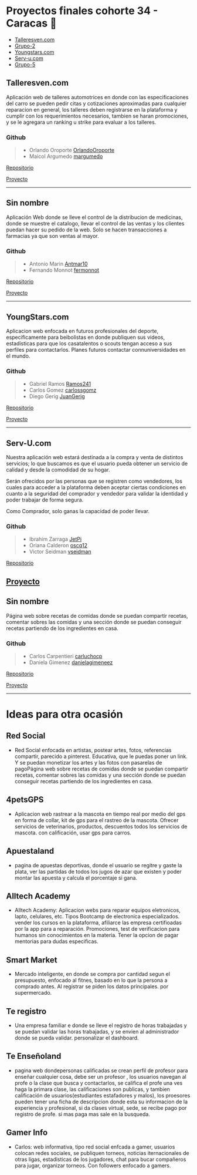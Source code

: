 # Proyectos finales cohorte 34 - Caracas 🎉

- [Talleresven.com](#talleresvencom)
- [Grupo-2](#sin-nombre)
- [Youngstars.com](#youngstarscom)
- [Serv-u.com](#serv-ucom)
- [Grupo-5](#sin-nombre-1)

## Talleresven.com

Aplicación web de talleres automotrices en donde con las especificaciones del carro se pueden pedir citas y cotizaciones aproximadas para cualquier reparacion en general, los talleres deben registrarse en la plataforma y cumplir con los requerimientos necesarios, tambien se haran promociones, y se le agregara un ranking u strike para evaluar a los talleres.

### Github

> - Orlando Oroporte [OrlandoOroporte](https://github.com/OrlandoOroporte)
> - Maicol Argumedo [margumedo](https://github.com/margumedo)

[Repositorio](https://github.com/OrlandoOroporte/talleresven.com)


[Proyecto](https://github.com/users/OrlandoOroporte/projects/3)

---

## Sin nombre

Aplicación Web donde se lleve el control de la distribucion de medicinas, donde se muestre el catalogo, llevar el control de las ventas y los clientes puedan hacer su pedido de la web. Solo se hacen transacciones a farmacias ya que son ventas al mayor.

### Github

> - Antonio Marin [Antmar10](https://github.com/Antmar10)
> - Fernando Monnot [fermonnot](https://github.com/fermonnot)

[Repositorio](https://github.com/fermonnot/my-project)

[Proyecto](https://github.com/users/fermonnot/projects/1/views/1)

---

## YoungStars.com

Aplicacion web enfocada en futuros profesionales del deporte, especificamente para beibolistas en donde publiquen sus videos, estadisticas para que los casatalentos o scouts tengan acceso a sus perfiles para contactarlos. Planes futuros contactar connuniversidades en el mundo.

### Github

> - Gabriel Ramos [Ramos241](https://github.com/Ramos241)
> - Carlos Gomez [carlossgomz](https://github.com/carlossgomz)
> - Diego Gerig [JuanGerig](https://github.com/JuanGerig)

[Repositorio](https://github.com/Ramos241/Young-star)

[Proyecto](https://github.com/users/Ramos241/projects/1)

---

## Serv-U.com

Nuestra aplicación web estará destinada a la compra y venta de distintos servicios; lo que buscamos es que el usuario pueda obtener un servicio de calidad y desde la comodidad de su hogar.

Serán ofrecidos por las personas que se registren como vendedores, los cuales para acceder a la plataforma deben aceptar ciertas condiciones en cuanto a la seguridad del comprador y vendedor para validar la identidad y poder trabajar de forma segura.

Como Comprador, solo ganas la capacidad de poder llevar.

### Github

> - Ibrahim Zarraga [JetPi](https://github.com/JetPi)
> - Oriana Calderon [oscq12](https://github.com/oscq12)
> - Victor Seidman [vseidman](https://github.com/vseidman)

[Repositorio](https://github.com/JetPi/serv-u)

[Proyecto](https://github.com/users/JetPi/projects/1)
---

## Sin nombre

Página web sobre recetas de comidas donde se puedan compartir recetas, comentar sobres las comidas y una sección donde se puedan conseguir recetas partiendo de los ingredientes en casa.

### Github

> - Carlos Carpentieri [carluchocp](https://github.com/carluchocp)
> - Daniela Gimenez [danielagimeneez](https://github.com/danielagimeneez)

[Repositorio](https://github.com/carluchocp/final_project)

[Proyecto](https://github.com/users/carluchocp/projects/1/views/1)

---

# Ideas para otra ocasión

## Red Social

- Red Social enfocada en artistas, postear artes, fotos, referencias compartir, parecido a pinterest. Educativa, que le puedas poner un link. Y se puedan monetizar los artes y las fotos con pasarelas de pagoPágina web sobre recetas de comidas donde se puedan compartir recetas, comentar sobres las comidas y una sección donde se puedan conseguir recetas partiendo de los ingredientes en casa.

## 4petsGPS

- Aplicacion web rastrear a la mascota en tiempo real por medio del gps en forma de collar, kit de gps para el rastreo de la mascota. Ofrecer servicios de veterinarios, productos, descuentos todos los servicios de mascota. con calificación, usar gps para carros.

## Apuestaland

- pagina de apuestas deportivas, donde el usuario se regitre y gaste la plata, ver las partidas de todos los jugos de azar que existen y poder montar las apuesta y calcula el porcentaje si gana.

## Alltech Academy

- Alltech Academy: Aplicacion webs para reparar equipos eletronicos, lapto, celulares, etc. Tipos Bootcamp de electronica especializados. vender los cursos en la plataforma, afiliarce las empresa certifioadas por la app para a reparación. Promociones, test de verificacion para humanos sin conocimientos en la materia. Tener la opcion de pagar mentorias para dudas especificas.

## Smart Market

- Mercado inteligente, en donde se compra por cantidad segun el presupuesto, enfocado al fitnes, basado en lo que la persona a comprado antes. Al registrar se piden los datos principales. por supermercado.

## Te registro

- Una empresa familiar e donde se lleve el registro de horas trabajadas y se puedan validar las horas trabajadas, y se envien al administrador donde se pueda validar.
  personalizar el dashboard.

## Te Enseñoland

- pagina web dondepersonas calificadas se crean perfil de profesor para enseñar cualquier cosa, debe ser un profesor , los usuarios navegan al profe o la clase que busca y contactarlos, se califica el profe una ves haga la primara clase, las calificaciones son publicas, y tambien calificación de usuarios(estudiantes estafadores y malos), los proesores pueden tener una ficha de descripcion donde esta su informacion de la experiencia y profesional, si da clases virtual, sede, se recibe pago por registro de profe. si mas paga mas sale en la busqueda.

## Gamer Info

- Carlos: web informativa, tipo red social enfcada a gamer, usuarios colocan redes sociales, se publiquen torneos, noticias iternacionales de otras ligas, estadisticas de los jugadores, chat para bucar compañeros para jugar, organizar torneos. Con followers enfocado a gamers.
